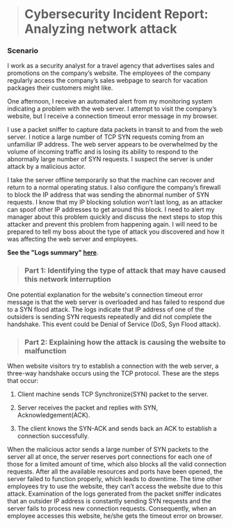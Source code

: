 > # Cybersecurity Incident Report: Analyzing network attack

### Scenario

I work as a security analyst for a travel agency that advertises sales and promotions on the company’s website. The employees of the company regularly access the company’s sales webpage to search for vacation packages their customers might like. 

One afternoon, I receive an automated alert from my monitoring system indicating a problem with the web server. I attempt to visit the company’s website, but I receive a connection timeout error message in my browser.

I use a packet sniffer to capture data packets in transit to and from the web server. I notice a large number of TCP SYN requests coming from an unfamiliar IP address. The web server appears to be overwhelmed by the volume of incoming traffic and is losing its ability to respond to the abnormally large number of SYN requests. I suspect the server is under attack by a malicious actor. 

I take the server offline temporarily so that the machine can recover and return to a normal operating status. I also configure the company’s firewall to block the IP address that was sending the abnormal number of SYN requests. I know that my IP blocking solution won’t last long, as an attacker can spoof other IP addresses to get around this block. I need to alert my manager about this problem quickly and discuss the next steps to stop this attacker and prevent this problem from happening again. I will need to be prepared to tell my boss about the type of attack you discovered and how it was affecting the web server and employees.

**See the "Logs summary" [here](https://docs.google.com/spreadsheets/d/1enpRzrIao3J2Lp2tOI0hmu1Cu7D7CjLGhFAiTiR9J64/edit?gid=218501934#gid=218501934)**.

> ### Part 1: Identifying the type of attack that may have caused this network interruption

One potential explanation for the website's connection timeout error message is that the web server is overloaded and has failed to respond due to a SYN flood attack. The logs indicate that IP address of one of the outsiders is sending SYN requests repeatedly and did not complete the handshake. This event could be Denial of Service (DoS, Syn Flood attack). 

> ### Part 2: Explaining how the attack is causing the website to malfunction

When website visitors try to establish a connection with the web server, a three-way handshake occurs using the TCP protocol. These are the steps that occur:

1. Client machine sends TCP Synchronize(SYN) packet to the server.

2. Server receives the packet and replies with SYN, Acknowledgement(ACK).

3. The client knows the SYN-ACK and sends back an ACK to establish a connection successfully.

When the malicious actor sends a large number of SYN packets to the server all at once, the server reserves port connections for each one of those for a limited amount of time, which also blocks all the valid connection requests. After all the available resources and ports have been opened, the server failed to function properly, which leads to downtime. The time other employees try to use the website, they can’t access the website due to this attack. Examination of the logs generated from the packet sniffer indicates that an outsider IP address is constantly sending SYN requests and the server fails to process new connection requests. Consequently, when an employee accesses this website, he/she gets the timeout error on browser. 
